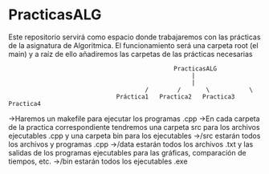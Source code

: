 # PracticasALG
Este repositorio servirá como espacio donde trabajaremos con las prácticas de la asignatura de Algoritmica.
El funcionamiento será una carpeta root (el main) y a raíz de ello añadiremos las carpetas de las prácticas necesarias

                                                  PracticasALG
                                                       |
                                                       |
                                          /        /       \           \
                                  Práctica1   Practica2   Practica3   Practica4
                                       
                                       
->Haremos un makefile para ejecutar los programas .cpp
->En cada carpeta de la practica correspondiente tendremos una carpeta src para los archivos ejecutables .cpp y una carpeta bin para los ejecutables
->/src estarán todos los archivos y programas .cpp
->/data estarán todos los archivos .txt y las salidas de los programas ejecutables para las gráficas, comparación de tiempos, etc.
->/bin estarán todos los ejecutables .exe

